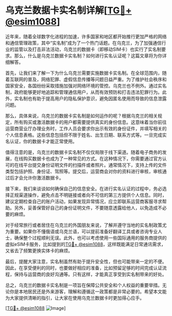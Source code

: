 # 乌克兰数据卡实名制详解[[TG💪+ @esim1088](https://t.me/s/esim1088)]

近年来，随着全球数字化进程的加速，许多国家和地区都开始推行更加严格的网络和通信管理政策，其中“实名制”成为了一个热门话题。在乌克兰，为了加强通信行业的监管以及打击非法活动，乌克兰的数据卡（即移动SIM卡）也实行了实名制要求。那么，什么是乌克兰数据卡实名制？如何进行实名认证呢？这篇文章将为你详细解答。

首先，让我们来了解一下为什么乌克兰需要实施数据卡实名制。在全球范围内，随着互联网的普及，网络犯罪、虚假信息传播等问题日益严重。为了维护社会秩序和国家安全，各国纷纷采取措施加强对网络环境的管控。乌克兰也不例外。通过实名制，政府能够更好地追踪和管理通信用户，从而有效预防和打击违法犯罪行为。此外，实名制也有助于提高用户的隐私保护意识，避免因匿名使用而导致的信息泄露问题。

那么，具体来说，乌克兰的数据卡实名制是如何运作的呢？根据乌克兰的相关规定，所有购买或激活数据卡的用户都需要提供真实的身份信息。这意味着当你前往运营商营业厅办理业务时，工作人员会要求你出示有效的身份证件，并填写相关的个人信息表格。这些信息包括但不限于姓名、出生日期、联系方式等。一旦完成实名认证，你的数据卡才能正常使用。

值得注意的是，乌克兰的数据卡实名制不仅仅局限于线下渠道。随着电子商务的发展，在线购买数据卡也成为了一种常见的方式。在这种情况下，你需要通过官方认可的在线平台提交身份证明文件的扫描件或者照片。通常情况下，支持上传的文件类型包括护照、身份证、驾照等。提交后，运营商会对你的资料进行审核，审核通过后才会允许你激活数据卡。

接下来，我们来谈谈如何确保自己的信息安全。在进行实名认证的过程中，务必选择正规渠道操作，避免点击不明链接或者向不可信的第三方提供个人信息。同时，建议定期检查自己的账户活动，如果发现异常情况，应立即联系运营商客服寻求帮助。另外，妥善保管好自己的身份证明文件，不要随意透露给他人，以免造成不必要的麻烦。

对于经常旅行或者居住在乌克兰的外国朋友来说，了解并遵守当地的实名制政策尤为重要。如果你不懂俄语或乌克兰语，可以提前准备好翻译工具或者咨询专业人士，确保整个过程顺利无误。此外，也可以考虑使用一些国际通用的服务商提供的虚拟eSIM卡服务，比如提到的[TG💪+ @esim1088](https://t.me/s/esim1088)，这样既能满足日常通讯需求，又省去了频繁更换实体卡的麻烦。

最后，提醒大家注意，实名制虽然有助于提升安全性，但也可能带来一定的不便。因此，在享受便利的同时，也要做好相应的准备，比如预留足够的时间完成认证流程，保持与运营商的良好沟通等。只有这样，才能真正享受到实名制带来的好处。

总之，乌克兰的数据卡实名制是一项旨在保障公共安全和个人权益的重要举措。无论你是本地居民还是外来游客，理解和遵循这一政策都是非常必要的。希望本文能为大家提供清晰的指引，让大家在使用乌克兰数据卡时更加得心应手。

[[TG💪+ @esim1088](https://t.me/s/esim1088) ![Image](https://i.postimg.cc/4NQfJmqS/Snipaste-2025-05-13-00-14-12.png)]